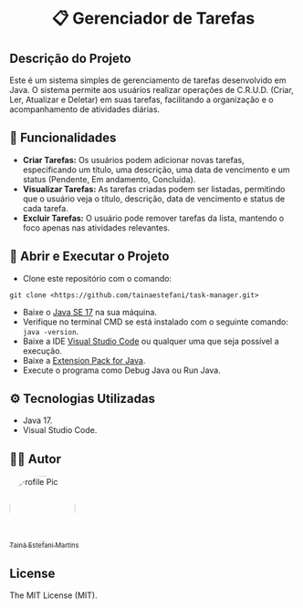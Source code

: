 <h1 align="center">📋 Gerenciador de Tarefas</h1>

## Descrição do Projeto
Este é um sistema simples de gerenciamento de tarefas desenvolvido em Java. O sistema permite aos usuários realizar operações de C.R.U.D. (Criar, Ler, Atualizar e Deletar) em suas tarefas, facilitando a organização e o acompanhamento de atividades diárias.

## 🔨 Funcionalidades
- **Criar Tarefas:** Os usuários podem adicionar novas tarefas, especificando um título, uma descrição, uma data de vencimento e um status (Pendente, Em andamento, Concluída).
- **Visualizar Tarefas:** As tarefas criadas podem ser listadas, permitindo que o usuário veja o título, descrição, data de vencimento e status de cada tarefa.
- **Excluir Tarefas:** O usuário pode remover tarefas da lista, mantendo o foco apenas nas atividades relevantes.

## 🔧 Abrir e Executar o Projeto
* Clone este repositório com o comando:
```
git clone <https://github.com/tainaestefani/task-manager.git>
```
* Baixe o [Java SE 17](https://www.oracle.com/java/technologies/javase/jdk17-archive-downloads.html) na sua máquina.
* Verifique no terminal CMD se está instalado com o seguinte comando: `java -version`.
* Baixe a IDE [Visual Studio Code](https://code.visualstudio.com/download) ou qualquer uma que seja possível a execução.
* Baixe a [Extension Pack for Java](https://marketplace.visualstudio.com/items?itemName=vscjava.vscode-java-pack).
* Execute o programa como Debug Java ou Run Java.

## ⚙️ Tecnologias Utilizadas
- Java 17.
- Visual Studio Code.

## 🧑‍💻 Autor
[<img alt="Profile Pic" src="https://avatars.githubusercontent.com/u/154456749?v=4" width="115" style="border-radius:50%"><br><sub>Tainá Estefani Martins</sub>](https://github.com/tainaestefani)

## License
The MIT License (MIT).
